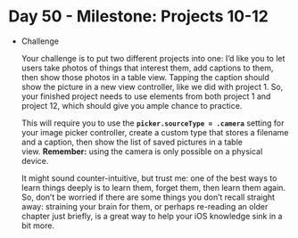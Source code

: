 # Day 50 - Milestone: Projects 10-12

- Challenge

    Your challenge is to put two different projects into one: I’d like you to let users take photos of things that interest them, add captions to them, then show those photos in a table view. Tapping the caption should show the picture in a new view controller, like we did with project 1. So, your finished project needs to use elements from both project 1 and project 12, which should give you ample chance to practice.

    This will require you to use the **`picker.sourceType = .camera`** setting for your image picker controller, create a custom type that stores a filename and a caption, then show the list of saved pictures in a table view. **Remember:** using the camera is only possible on a physical device.

    It might sound counter-intuitive, but trust me: one of the best ways to learn things deeply is to learn them, forget them, then learn them again. So, don’t be worried if there are some things you don’t recall straight away: straining your brain for them, or perhaps re-reading an older chapter just briefly, is a great way to help your iOS knowledge sink in a bit more.
